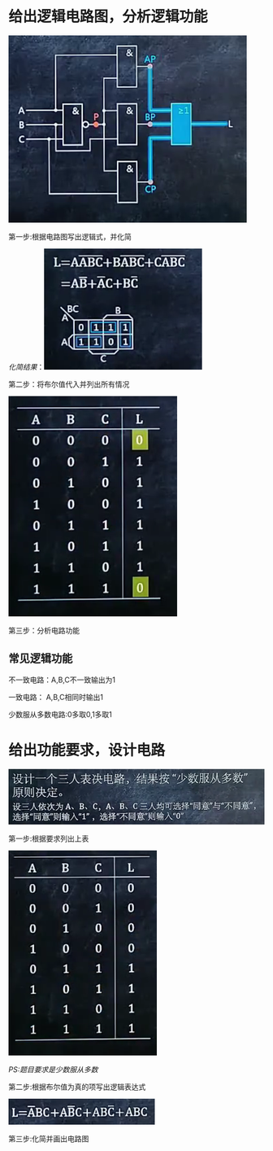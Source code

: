 # 给出逻辑电路图，分析逻辑功能

 ![](img/05-01.PNG)

第一步:根据电路图写出逻辑式，并化简

*化简结果*：![](img/05-02.png)

第二步：将布尔值代入并列出所有情况

![](img/05-03.PNG)

第三步：分析电路功能

 ## 常见逻辑功能

不一致电路：A,B,C不一致输出为1

一致电路：    A,B,C相同时输出1

少数服从多数电路:0多取0,1多取1 

# 给出功能要求，设计电路

![](img/05-04.PNG)

第一步:根据要求列出上表

![](img/05-05.PNG)

*PS:题目要求是少数服从多数*



第二步:根据布尔值为真的项写出逻辑表达式

![](img/05-06.PNG)

第三步:化简并画出电路图